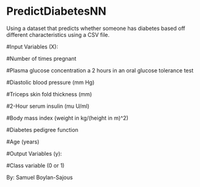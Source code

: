 # PredictDiabetesNN
Using a dataset that predicts whether someone has diabetes based off different characteristics using a CSV file.



#Input Variables (X):

#Number of times pregnant

#Plasma glucose concentration a 2 hours in an oral glucose tolerance test

#Diastolic blood pressure (mm Hg)

#Triceps skin fold thickness (mm)

#2-Hour serum insulin (mu U/ml)

#Body mass index (weight in kg/(height in m)^2)

#Diabetes pedigree function

#Age (years)

#Output Variables (y):

#Class variable (0 or 1)

By: Samuel Boylan-Sajous
